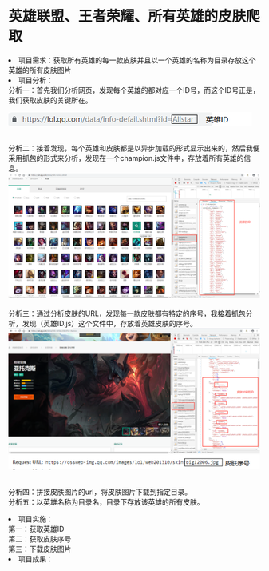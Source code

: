 # 英雄联盟、王者荣耀、所有英雄的皮肤爬取
<li>项目需求：获取所有英雄的每一款皮肤并且以一个英雄的名称为目录存放这个英雄的所有皮肤图片
<br><li>项目分析：
        <br>分析一：首先我们分析网页，发现每个英雄的都对应一个ID号，而这个ID号正是，我们获取皮肤的关键所在。
        
  ![url](https://github.com/JXiuFen/LOL_skin_spider/blob/master/URL%E5%88%86%E6%9E%90.png?raw=true)
        
   <br>分析二：接着发现，每个英雄和皮肤都是以异步加载的形式显示出来的，然后我便采用抓包的形式来分析，发现在一个champion.js文件中，存放着所有英雄的信息。
   ![id](https://github.com/JXiuFen/LOL_skin_spider/blob/master/%E5%88%86%E6%9E%90%E4%B8%80.png?raw=true)    
  <br>分析三：通过分析皮肤的URL，发现每一款皮肤都有特定的序号，我接着抓包分析，发现（英雄ID.js）这个文件中，存放着英雄皮肤的序号。
  ![分析](https://github.com/JXiuFen/LOL_skin_spider/blob/master/%E5%88%86%E6%9E%90%E4%BA%8C.png?raw=true)
  ![皮肤序号](https://github.com/JXiuFen/LOL_skin_spider/blob/master/%E7%9A%AE%E8%82%A4URL%E5%88%86%E6%9E%90.png?raw=true)
  
  <br>分析四：拼接皮肤图片的url，将皮肤图片下载到指定目录。 
   <br>分析五：以英雄名称为目录名，目录下存放该英雄的所有皮肤。
<br><li>项目实施：<br>第一：获取英雄ID<br>第二：获取皮肤序号<br>第三：下载皮肤图片
<br><li>项目成果：



